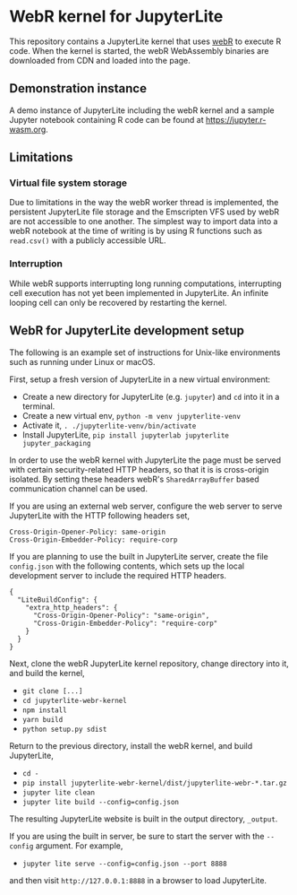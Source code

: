 # WebR kernel for JupyterLite

This repository contains a JupyterLite kernel that uses [webR](https://github.com/r-wasm/webR) to execute R code. When the kernel is started, the webR WebAssembly binaries are downloaded from CDN and loaded into the page.

## Demonstration instance
A demo instance of JupyterLite including the webR kernel and a sample Jupyter notebook containing R code can be found at <https://jupyter.r-wasm.org>.

## Limitations

### Virtual file system storage

Due to limitations in the way the webR worker thread is implemented, the persistent JupyterLite file storage and the Emscripten VFS used by webR are not accessible to one another. The simplest way to import data into a webR notebook at the time of writing is by using R functions such as `read.csv()` with a publicly accessible URL.

### Interruption

While webR supports interrupting long running computations, interrupting cell execution has not yet been implemented in JupyterLite. An infinite looping cell can only be recovered by restarting the kernel.

## WebR for JupyterLite development setup

The following is an example set of instructions for Unix-like environments such as running under Linux or macOS.

First, setup a fresh version of JupyterLite in a new virtual environment:

* Create a new directory for JupyterLite (e.g. `jupyter`) and `cd` into it in a
  terminal.
* Create a new virtual env, `python -m venv jupyterlite-venv`
* Activate it, `. ./jupyterlite-venv/bin/activate`
* Install JupyterLite, `pip install jupyterlab jupyterlite jupyter_packaging`

In order to use the webR kernel with JupyterLite the page must be served with certain security-related HTTP headers, so that it is is cross-origin isolated. By setting these headers webR's `SharedArrayBuffer` based communication channel can be used.

If you are using an external web server, configure the web server to serve JupyterLite with the HTTP following headers set,

```
Cross-Origin-Opener-Policy: same-origin
Cross-Origin-Embedder-Policy: require-corp
```

If you are planning to use the built in JupyterLite server, create the file `config.json` with the following contents, which sets up the local development server to include the required HTTP headers.

```
{
  "LiteBuildConfig": {
    "extra_http_headers": {
      "Cross-Origin-Opener-Policy": "same-origin",
      "Cross-Origin-Embedder-Policy": "require-corp"
    }
  }
}
```

Next, clone the webR JupyterLite kernel repository, change directory into it, and build the kernel,

 * `git clone [...]`
 * `cd jupyterlite-webr-kernel`
 * `npm install`
 * `yarn build`
 * `python setup.py sdist`

Return to the previous directory, install the webR kernel, and build JupyterLite,

 * `cd -`
 * `pip install jupyterlite-webr-kernel/dist/jupyterlite-webr-*.tar.gz`
 * `jupyter lite clean`
 * `jupyter lite build --config=config.json`

The resulting JupyterLite website is built in the output directory, `_output`.

If you are using the built in server, be sure to start the server with the `--config` argument. For example,

* `jupyter lite serve --config=config.json --port 8888`

and then visit `http://127.0.0.1:8888` in a browser to load JupyterLite.

